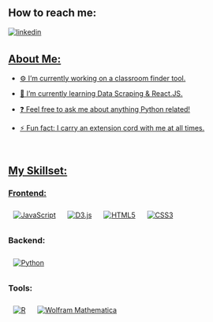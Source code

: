 ## How to reach me:

<a href="https://linkedin.com/in/benjapeña" target="_blank">
<img src=https://img.shields.io/badge/linkedin-%231E77B5.svg?&style=for-the-badge&logo=linkedin&logoColor=white alt=linkedin style="margin-bottom: 5px;" />
  
## About Me:  

- ⚙️ I’m currently working on a classroom finder tool.  
  

- 🌱 I’m currently learning Data Scraping & React.JS.  
  

- ❓ Feel free to ask me about anything Python related!  
  

- ⚡ Fun fact: I carry an extension cord with me at all times.  

<br/>  


## My Skillset:
### Frontend:
<div>
<a href="https://www.javascript.com/" target="_blank"><img style="margin: 10px" src="https://img.shields.io/badge/javascript-%23323330.svg?style=for-the-badge&logo=javascript&logoColor=%23F7DF1E" alt="JavaScript"/></a>  
<a href="https://d3js.org/" target="_blank"><img style="margin: 10px" src="https://img.shields.io/badge/d3%20js-F9A03C?style=for-the-badge&logo=d3.js&logoColor=white" alt="D3.js" /></a>  
<a href="https://en.wikipedia.org/wiki/HTML5" target="_blank"><img style="margin: 10px" src="https://img.shields.io/badge/html5-%23E34F26.svg?style=for-the-badge&logo=html5&logoColor=white" alt="HTML5"/></a>  
<a href="https://developer.mozilla.org/en-US/docs/Web/CSS" target="_blank"><img style="margin: 10px" src="https://img.shields.io/badge/css3-%231572B6.svg?style=for-the-badge&logo=css3&logoColor=white" alt="CSS3"/></a>  
</div>

### Backend:
<div>  
<a href="https://www.python.org/" target="_blank"><img style="margin: 10px" src="https://img.shields.io/badge/python-3670A0?style=for-the-badge&logo=python&logoColor=ffdd54" alt="Python"/></a>  
</div>

### Tools:
<div>
  <a href="https://www.r-project.org/" target="_blank"><img style="margin: 10px" src="https://img.shields.io/badge/r-%23276DC3.svg?style=for-the-badge&logo=r&logoColor=white" alt="R"/></a>
  <a href="https://www.wolfram.com/mathematica/" target="_blank"><img style="margin: 10px" src="https://img.shields.io/badge/Wolfram-DD1100?&style=for-the-badge&logo=Wolfram&logoColor=white" alt="Wolfram Mathematica"/></a>
</div>
<!--
**ItsValkyrie/ItsValkyrie** is a ✨ _special_ ✨ repository because its `README.md` (this file) appears on your GitHub profile.

Here are some ideas to get you started:

- 🔭 I’m currently working on ...
- 🌱 I’m currently learning ...
- 👯 I’m looking to collaborate on ...
- 🤔 I’m looking for help with ...
- 💬 Ask me about ...
- 📫 How to reach me: ...
- 😄 Pronouns: ...
- ⚡ Fun fact: ...
-->
